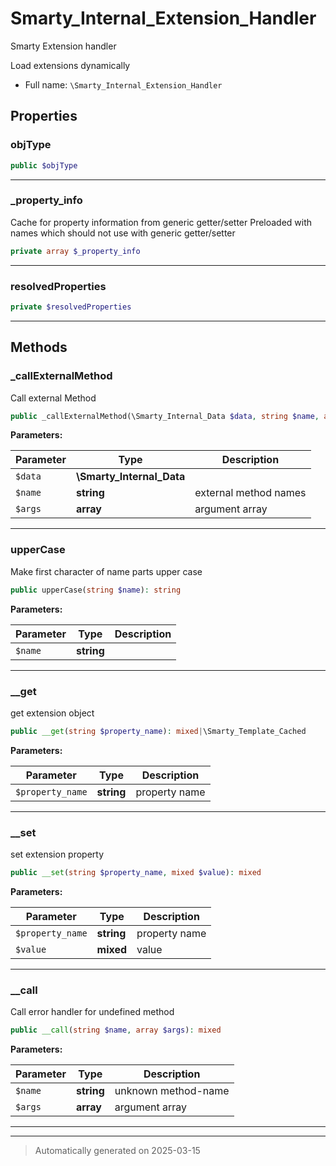 
# Smarty_Internal_Extension_Handler

Smarty Extension handler

Load extensions dynamically

* Full name: `\Smarty_Internal_Extension_Handler`



## Properties


### objType



```php
public $objType
```






***

### _property_info

Cache for property information from generic getter/setter
Preloaded with names which should not use with generic getter/setter

```php
private array $_property_info
```






***

### resolvedProperties



```php
private $resolvedProperties
```






***

## Methods


### _callExternalMethod

Call external Method

```php
public _callExternalMethod(\Smarty_Internal_Data $data, string $name, array $args): mixed
```








**Parameters:**

| Parameter | Type | Description |
|-----------|------|-------------|
| `$data` | **\Smarty_Internal_Data** |  |
| `$name` | **string** | external method names |
| `$args` | **array** | argument array |





***

### upperCase

Make first character of name parts upper case

```php
public upperCase(string $name): string
```








**Parameters:**

| Parameter | Type | Description |
|-----------|------|-------------|
| `$name` | **string** |  |





***

### __get

get extension object

```php
public __get(string $property_name): mixed|\Smarty_Template_Cached
```








**Parameters:**

| Parameter | Type | Description |
|-----------|------|-------------|
| `$property_name` | **string** | property name |





***

### __set

set extension property

```php
public __set(string $property_name, mixed $value): mixed
```








**Parameters:**

| Parameter | Type | Description |
|-----------|------|-------------|
| `$property_name` | **string** | property name |
| `$value` | **mixed** | value |





***

### __call

Call error handler for undefined method

```php
public __call(string $name, array $args): mixed
```








**Parameters:**

| Parameter | Type | Description |
|-----------|------|-------------|
| `$name` | **string** | unknown method-name |
| `$args` | **array** | argument array |





***


***
> Automatically generated on 2025-03-15
